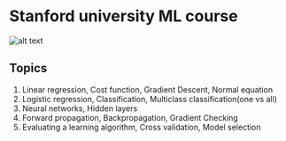 # Stanford university ML course
![alt text](https://d3njjcbhbojbot.cloudfront.net/api/utilities/v1/imageproxy/https://coursera-university-assets.s3.amazonaws.com/e3/cebbb0d0a311e39b31794df7e5d956/Coursera-SUSig_StnfrdUStack_SQ.png?auto=format&dpr=1&w=56px&h=56px&auto=format&dpr=1&w=&h=)

Topics
------
1. Linear regression, Cost function, Gradient Descent, Normal equation
2. Logistic regression, Classification, Multiclass classification(one vs all)
3. Neural networks, Hidden layers
4. Forward propagation, Backpropagation, Gradient Checking
5. Evaluating a learning algorithm, Cross validation, Model selection
